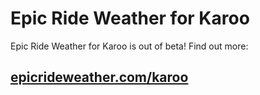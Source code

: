 # Epic Ride Weather for Karoo

Epic Ride Weather for Karoo is out of beta!
Find out more:

<h2><a href="https://www.epicrideweather.com/karoo/">epicrideweather.com/karoo</a></h2>
